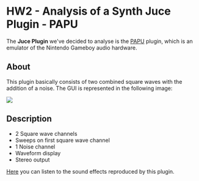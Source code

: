# HW2 - Analysis of a Synth Juce Plugin - PAPU

The **Juce Plugin**  we've decided to analyse is the [PAPU](https://github.com/FigBug/PAPU) plugin, which is an emulator of the Nintendo Gameboy audio hardware.

## About

This plugin basically consists of two combined square waves with the addition of a noise. The GUI is represented in the following image:

![](https://socalabs.com/wp-content/uploads/2022/06/Pasted-1-1024x434.png)

## Description

- 2 Square wave channels
- Sweeps on first square wave channel
- 1 Noise channel
- Waveform display
- Stereo output

[Here](https://soundcloud.com/roland-rabien/papu) you can listen to the sound effects reproduced by this plugin.
